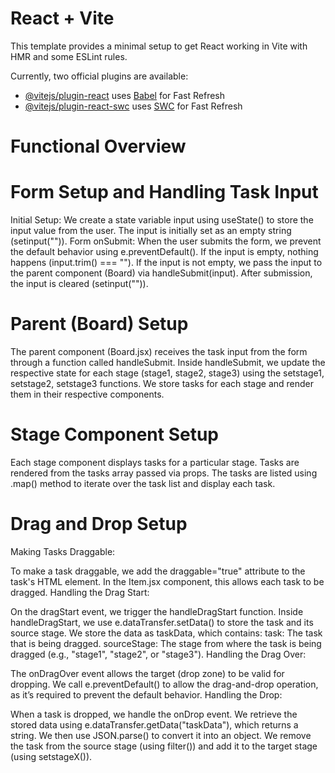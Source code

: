 # React + Vite

This template provides a minimal setup to get React working in Vite with HMR and some ESLint rules.

Currently, two official plugins are available:

- [@vitejs/plugin-react](https://github.com/vitejs/vite-plugin-react/blob/main/packages/plugin-react/README.md) uses [Babel](https://babeljs.io/) for Fast Refresh
- [@vitejs/plugin-react-swc](https://github.com/vitejs/vite-plugin-react-swc) uses [SWC](https://swc.rs/) for Fast Refresh


# Functional Overview
# Form Setup and Handling Task Input
Initial Setup:
We create a state variable input using useState() to store the input value from the user.
The input is initially set as an empty string (setinput("")).
Form onSubmit:
When the user submits the form, we prevent the default behavior using e.preventDefault().
If the input is empty, nothing happens (input.trim() === "").
If the input is not empty, we pass the input to the parent component (Board) via handleSubmit(input).
After submission, the input is cleared (setinput("")).

# Parent (Board) Setup
The parent component (Board.jsx) receives the task input from the form through a function called handleSubmit.
Inside handleSubmit, we update the respective state for each stage (stage1, stage2, stage3) using the setstage1, setstage2, setstage3 functions.
We store tasks for each stage and render them in their respective components.
# Stage Component Setup

Each stage component displays tasks for a particular stage. Tasks are rendered from the tasks array passed via props.
The tasks are listed using .map() method to iterate over the task list and display each task.

# Drag and Drop Setup
Making Tasks Draggable:

To make a task draggable, we add the draggable="true" attribute to the task's HTML element.
In the Item.jsx component, this allows each task to be dragged.
Handling the Drag Start:

On the dragStart event, we trigger the handleDragStart function.
Inside handleDragStart, we use e.dataTransfer.setData() to store the task and its source stage.
We store the data as taskData, which contains:
task: The task that is being dragged.
sourceStage: The stage from where the task is being dragged (e.g., "stage1", "stage2", or "stage3").
Handling the Drag Over:

The onDragOver event allows the target (drop zone) to be valid for dropping.
We call e.preventDefault() to allow the drag-and-drop operation, as it’s required to prevent the default behavior.
Handling the Drop:

When a task is dropped, we handle the onDrop event.
We retrieve the stored data using e.dataTransfer.getData("taskData"), which returns a string. We then use JSON.parse() to convert it into an object.
We remove the task from the source stage (using filter()) and add it to the target stage (using setstageX()).